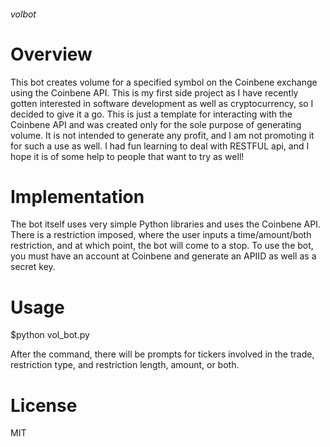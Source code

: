 ###### volbot

# Overview

This bot creates volume for a specified symbol on the Coinbene exchange using the Coinbene API. This is my first side project as I have recently gotten interested in software development as well as cryptocurrency, so I decided to give it a go. This is just a template for interacting with the Coinbene API and was created only for the sole purpose of generating volume. It is not intended to generate any profit, and I am not promoting it for such a use as well. I had fun learning to deal with RESTFUL api, and I hope it is of some help to people that want to try as well!

# Implementation

The bot itself uses very simple Python libraries and uses the Coinbene API. There is a restriction imposed, where the user inputs a time/amount/both restriction, and at which point, the bot will come to a stop. To use the bot, you must have an account at Coinbene and generate an APIID as well as a secret key.

# Usage

$python vol_bot.py

After the command, there will be prompts for tickers involved in the trade, restriction type, and restriction length, amount, or both.

# License

MIT

